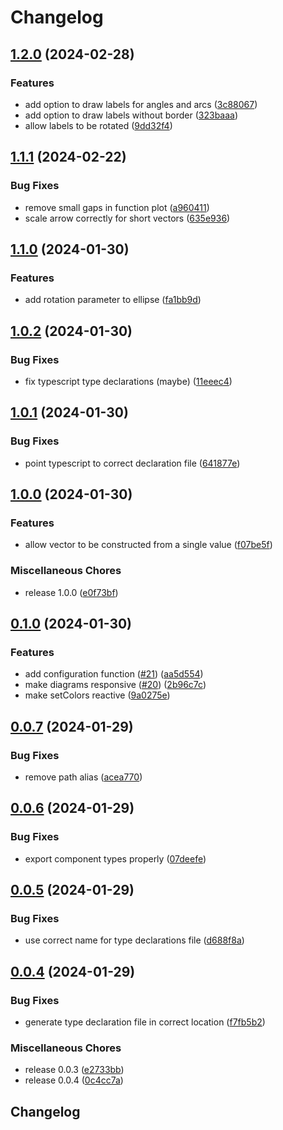 # Changelog

## [1.2.0](https://github.com/ksassnowski/vueclid/compare/v1.1.1...v1.2.0) (2024-02-28)


### Features

* add option to draw labels for angles and arcs ([3c88067](https://github.com/ksassnowski/vueclid/commit/3c8806705089b60ad451de2e6249453c089efef9))
* add option to draw labels without border ([323baaa](https://github.com/ksassnowski/vueclid/commit/323baaa42301ef7529333a5e467e2bbbae1d4e83))
* allow labels to be rotated ([9dd32f4](https://github.com/ksassnowski/vueclid/commit/9dd32f4b2fb99480ce8c1abeade64be3736f02e2))

## [1.1.1](https://github.com/ksassnowski/vueclid/compare/v1.1.0...v1.1.1) (2024-02-22)

### Bug Fixes

- remove small gaps in function plot ([a960411](https://github.com/ksassnowski/vueclid/commit/a9604111d64c306f840769b8dc18617274796566))
- scale arrow correctly for short vectors ([635e936](https://github.com/ksassnowski/vueclid/commit/635e936ac8c83869ee502d9b97a777846bb72a96))

## [1.1.0](https://github.com/ksassnowski/vueclid/compare/v1.0.2...v1.1.0) (2024-01-30)

### Features

- add rotation parameter to ellipse ([fa1bb9d](https://github.com/ksassnowski/vueclid/commit/fa1bb9ddba99b01991708d564052fb3872ed98a3))

## [1.0.2](https://github.com/ksassnowski/vueclid/compare/v1.0.1...v1.0.2) (2024-01-30)

### Bug Fixes

- fix typescript type declarations (maybe) ([11eeec4](https://github.com/ksassnowski/vueclid/commit/11eeec4badf01098ff2326eb4f6c1334805980f9))

## [1.0.1](https://github.com/ksassnowski/vueclid/compare/v1.0.0...v1.0.1) (2024-01-30)

### Bug Fixes

- point typescript to correct declaration file ([641877e](https://github.com/ksassnowski/vueclid/commit/641877e6aa351bb6b5fe99d2ae8b955e1f0212a3))

## [1.0.0](https://github.com/ksassnowski/vueclid/compare/v0.1.0...v1.0.0) (2024-01-30)

### Features

- allow vector to be constructed from a single value ([f07be5f](https://github.com/ksassnowski/vueclid/commit/f07be5f1a05aa8fcf4980e5310a7d44adfd06510))

### Miscellaneous Chores

- release 1.0.0 ([e0f73bf](https://github.com/ksassnowski/vueclid/commit/e0f73bfc2243ac8f5b889a2d7ba3f3eff12575c2))

## [0.1.0](https://github.com/ksassnowski/vueclid/compare/v0.0.7...v0.1.0) (2024-01-30)

### Features

- add configuration function ([#21](https://github.com/ksassnowski/vueclid/issues/21)) ([aa5d554](https://github.com/ksassnowski/vueclid/commit/aa5d5546e91867d4a86ce40d4723a9b89aa3b02b))
- make diagrams responsive ([#20](https://github.com/ksassnowski/vueclid/issues/20)) ([2b96c7c](https://github.com/ksassnowski/vueclid/commit/2b96c7c2d0e7149547de8c87ab4c6dfaec0ac331))
- make setColors reactive ([9a0275e](https://github.com/ksassnowski/vueclid/commit/9a0275e0cd54aeff541c972f0914e57cd87b8855))

## [0.0.7](https://github.com/ksassnowski/vueclid/compare/v0.0.6...v0.0.7) (2024-01-29)

### Bug Fixes

- remove path alias ([acea770](https://github.com/ksassnowski/vueclid/commit/acea770ea5a54772299f4a8e0aee885bbe1574eb))

## [0.0.6](https://github.com/ksassnowski/vueclid/compare/v0.0.5...v0.0.6) (2024-01-29)

### Bug Fixes

- export component types properly ([07deefe](https://github.com/ksassnowski/vueclid/commit/07deefe8f0c648a230ad3a1a0d7a6625e4e73b64))

## [0.0.5](https://github.com/ksassnowski/vueclid/compare/v0.0.4...v0.0.5) (2024-01-29)

### Bug Fixes

- use correct name for type declarations file ([d688f8a](https://github.com/ksassnowski/vueclid/commit/d688f8af70a0f6677b3bdfcb2158956c822138b3))

## [0.0.4](https://github.com/ksassnowski/vueclid/compare/v0.0.3...v0.0.4) (2024-01-29)

### Bug Fixes

- generate type declaration file in correct location ([f7fb5b2](https://github.com/ksassnowski/vueclid/commit/f7fb5b2b81962a4e92e16759dc76598329accf02))

### Miscellaneous Chores

- release 0.0.3 ([e2733bb](https://github.com/ksassnowski/vueclid/commit/e2733bbf7c66d3b0288b1f2ce039369d94aa7da6))
- release 0.0.4 ([0c4cc7a](https://github.com/ksassnowski/vueclid/commit/0c4cc7a74482e675bc2d590edbe99023db6ea72e))

## Changelog

